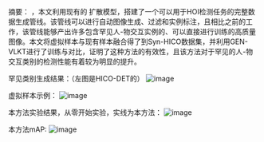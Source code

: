 摘要：
，本文利用现有的
扩散模型，搭建了一个可以用于HOI检测任务的完整数据生成管线。该管线可以进行自动图像生成、过滤和实例标注，且相比之前的工作，该管线能够产出许多包含罕见人-物交互实例的、可以直接进行训练的高质量图像。本文将虚拟样本与现有样本融合得了到Syn-HICO数据集，并利用GEN-VLKT进行了训练与对比，证明了这种方法的有效性，且该方法对于罕见的人-物交互类别的检测性能有着较为明显的提升。

罕见类别生成结果：（左图是HICO-DET的）
![image](https://github.com/user-attachments/assets/99cd2b4c-6319-4b72-86e0-a2671c8f80c5)


虚拟样本示例：
![image](https://github.com/user-attachments/assets/49a4b9aa-e741-46d1-9241-defc7a52c9be)

本方法实验结果，从零开始实验，实线为本方法：
![image](https://github.com/user-attachments/assets/4ac764cf-01fe-4cc2-a996-9d476297031a)

本方法mAP:
![image](https://github.com/user-attachments/assets/57701239-6063-4f68-b4ff-d63554674546)
